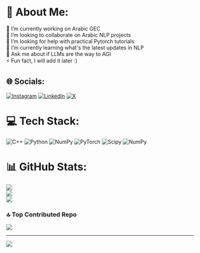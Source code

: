# 💫 About Me:
🔭 I’m currently working on Arabic GEC<br>👯 I’m looking to collaborate on Arabic NLP projects<br>🤝 I’m looking for help with practical Pytorch tutorials<br>🌱 I’m currently learning what's the latest updates in NLP<br>💬 Ask me about if LLMs are the way to AGI<br>⚡ Fun fact, I will add it later :)


## 🌐 Socials:
[![Instagram](https://img.shields.io/badge/Instagram-%23E4405F.svg?logo=Instagram&logoColor=white)](https://instagram.com/https://www.instagram.com/bodasadallah) [![LinkedIn](https://img.shields.io/badge/LinkedIn-%230077B5.svg?logo=linkedin&logoColor=white)](https://linkedin.com/in/https://linkedin.com/in/boda-sadallah/) [![X](https://img.shields.io/badge/X-black.svg?logo=X&logoColor=white)](https://x.com/https://twitter.com/bodasadallah) 

# 💻 Tech Stack:
![C++](https://img.shields.io/badge/c++-%2300599C.svg?style=plastic&logo=c%2B%2B&logoColor=white) ![Python](https://img.shields.io/badge/python-3670A0?style=plastic&logo=python&logoColor=ffdd54) ![NumPy](https://img.shields.io/badge/numpy-%23013243.svg?style=plastic&logo=numpy&logoColor=white) ![PyTorch](https://img.shields.io/badge/PyTorch-%23EE4C2C.svg?style=plastic&logo=PyTorch&logoColor=white) ![Scipy](https://img.shields.io/badge/SciPy-%230C55A5.svg?style=plastic&logo=scipy&logoColor=%white) ![NumPy](https://img.shields.io/badge/numpy-%23013243.svg?style=plastic&logo=numpy&logoColor=white)
# 📊 GitHub Stats:
![](https://github-readme-stats.vercel.app/api?username=bodasadalla98&theme=dark&hide_border=false&include_all_commits=true&count_private=true)<br/>
![](https://github-readme-streak-stats.herokuapp.com/?user=bodasadalla98&theme=dark&hide_border=false)<br/>
![](https://github-readme-stats.vercel.app/api/top-langs/?username=bodasadalla98&theme=dark&hide_border=false&include_all_commits=true&count_private=true&layout=compact)

### 🔝 Top Contributed Repo
![](https://github-contributor-stats.vercel.app/api?username=bodasadalla98&limit=5&theme=dracula&combine_all_yearly_contributions=true)

---
[![](https://visitcount.itsvg.in/api?id=bodasadalla98&icon=0&color=0)](https://visitcount.itsvg.in)

<!-- Proudly created with GPRM ( https://gprm.itsvg.in ) -->
